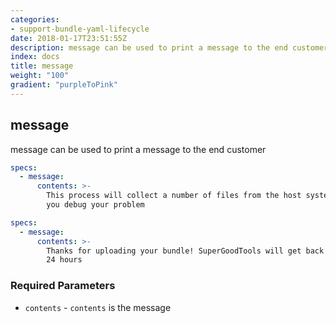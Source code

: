 ```yaml
---
categories:
- support-bundle-yaml-lifecycle
date: 2018-01-17T23:51:55Z
description: message can be used to print a message to the end customer
index: docs
title: message
weight: "100"
gradient: "purpleToPink"
---
```


## message

message can be used to print a message to the end customer


```yaml
specs:
  - message:
      contents: >-
        This process will collect a number of files from the host system to help
        you debug your problem
```

```yaml
specs:
  - message:
      contents: >-
        Thanks for uploading your bundle! SuperGoodTools will get back to you in
        24 hours
```


### Required Parameters


- `contents` - `contents` is the message


